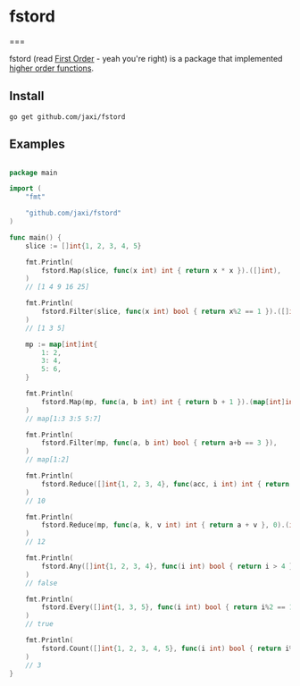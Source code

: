 # fstord
===

fstord (read [First Order](https://en.wikipedia.org/wiki/First_Order_(Star_Wars)) - yeah you're right) is a package that implemented [higher order functions](https://en.wikipedia.org/wiki/Higher-order_function).

## Install

`go get github.com/jaxi/fstord`

## Examples

```go

package main

import (
	"fmt"

	"github.com/jaxi/fstord"
)

func main() {
	slice := []int{1, 2, 3, 4, 5}

	fmt.Println(
		fstord.Map(slice, func(x int) int { return x * x }).([]int),
	)
	// [1 4 9 16 25]

	fmt.Println(
		fstord.Filter(slice, func(x int) bool { return x%2 == 1 }).([]int),
	)
	// [1 3 5]

	mp := map[int]int{
		1: 2,
		3: 4,
		5: 6,
	}

	fmt.Println(
		fstord.Map(mp, func(a, b int) int { return b + 1 }).(map[int]int),
	)
	// map[1:3 3:5 5:7]

	fmt.Println(
		fstord.Filter(mp, func(a, b int) bool { return a+b == 3 }),
	)
	// map[1:2]

	fmt.Println(
		fstord.Reduce([]int{1, 2, 3, 4}, func(acc, i int) int { return acc + i }, 0).(int),
	)
	// 10

	fmt.Println(
		fstord.Reduce(mp, func(a, k, v int) int { return a + v }, 0).(int),
	)
	// 12

	fmt.Println(
		fstord.Any([]int{1, 2, 3, 4}, func(i int) bool { return i > 4 }),
	)
	// false

	fmt.Println(
		fstord.Every([]int{1, 3, 5}, func(i int) bool { return i%2 == 1 }),
	)
	// true

	fmt.Println(
		fstord.Count([]int{1, 2, 3, 4, 5}, func(i int) bool { return i%2 == 1 }),
	)
	// 3
}
```
